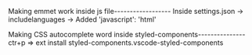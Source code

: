 Making emmet work inside js file------------------
    Inside settings.json -> includelanguages -> Added 'javascript': 'html'

Making CSS autocomplete word inside styled-components---------------
    ctr+p => ext install styled-components.vscode-styled-components
